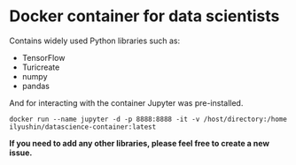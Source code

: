 # Docker container for data scientists

Contains widely used Python libraries such as:
* TensorFlow
* Turicreate
* numpy               
* pandas 

And for interacting with the container Jupyter was pre-installed.

```angular2html
docker run --name jupyter -d -p 8888:8888 -it -v /host/directory:/home ilyushin/datascience-container:latest
```

**If you need to add any other libraries, please feel free to create a new issue.**


